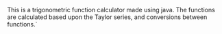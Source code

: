 This is a trigonometric function calculator made using java. The functions are calculated based upon the Taylor series, and conversions between functions.`
